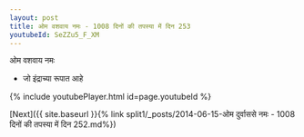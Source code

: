 ```yaml
---
layout: post
title: ओम वशवाय नमः - 1008 दिनों की तपस्या में दिन 253
youtubeId: SeZZu5_F_XM
---
```

 
 
 ओम वशवाय नमः  
 
 -  जो इंद्राच्या रूपात आहे 
 
  
 
  
 
 
 
 
 
 


{% include youtubePlayer.html id=page.youtubeId %}
 
[Next]({{ site.baseurl }}{% link  split1/_posts/2014-06-15-ओम दुर्वाससे नमः - 1008 दिनों की तपस्या में दिन 252.md%})
 
